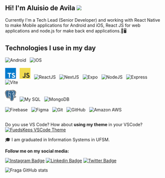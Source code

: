## Hi! I'm Aluisio de Avila <img src="https://raw.githubusercontent.com/kaueMarques/kaueMarques/master/hi.gif" height="30px">

Currently I'm a Tech Lead (Senior Developer) and working with React Native to make Mobile applications for Android and iOS, React JS for web applications and node.js for make back end applications.📱🖥️

## Technologies I use in my day
<div style="display:inline_block"> 
  <img src="https://cdn.jsdelivr.net/gh/devicons/devicon/icons/android/android-original.svg" height="35px" alt="Android"/>
  &nbsp;
  <img src="https://www.freepnglogos.com/uploads/apple-logo-png/apple-logo-icon-transparent-png-svg-vector-3.png" height="35px" alt="iOS"/>  
</div>

<div style="display:inline_block"><br>
  <img src="https://raw.githubusercontent.com/github/explore/80688e429a7d4ef2fca1e82350fe8e3517d3494d/topics/typescript/typescript.png" height="35px" alt="TypeScript"/>
  &nbsp;
  <img src="https://raw.githubusercontent.com/github/explore/80688e429a7d4ef2fca1e82350fe8e3517d3494d/topics/javascript/javascript.png" height="35px" alt="JavaScript"/>
  &nbsp;  
  <img src="https://cdn.jsdelivr.net/gh/devicons/devicon/icons/react/react-original.svg" height="35px" alt="ReactJS"/> 
  &nbsp;
  <img src="https://res.cloudinary.com/startup-grind/image/upload/c_fill,dpr_2.0,f_auto,g_center,h_1080,q_100,w_1080/v1/gcs/platform-data-dsc/events/nextjs-boilerplate-logo.png" height="35px" alt="NextJS"/> 
  &nbsp;
  <img src="https://res.cloudinary.com/practicaldev/image/fetch/s--kLgeMCC---/c_imagga_scale,f_auto,fl_progressive,h_420,q_auto,w_1000/https://dev-to-uploads.s3.amazonaws.com/i/rmqgubejyi0rjkn87moo.png" height="35px" alt="Expo"/>  
  &nbsp;
  <img src="https://sdtimes.com/wp-content/uploads/2018/04/1_tfZa4vsI6UusJYt_fzvGnQ.png" height="35px" alt="NodeJS"/>  
  &nbsp;
  <img src="https://programadev.com.br/static/9ff3232ef2ea482c1931b79f40243cf0/capa-node-express-rest.png" height="35px" alt="Express"/>  
  &nbsp;
  <img src="https://vitejs.dev/logo.svg" height="35px" alt="Vite"/>  
  &nbsp;
</div>

<div style="display:inline_block"><br>
  <img src="https://raw.githubusercontent.com/github/explore/80688e429a7d4ef2fca1e82350fe8e3517d3494d/topics/postgresql/postgresql.png" height="35px" alt="PostgreSQl"/> 
  &nbsp;
  <img src="https://www.mysql.com/common/logos/logo-mysql-170x115.png" height="35px" alt="My SQL"/>
  &nbsp;
  <img src="https://img.icons8.com/color/452/mongodb.png" height="35px" alt="MongoDB"/>
  &nbsp;
</div>
<div style="display:inline_block"><br>
  <img src="https://img.icons8.com/color/452/firebase.png" height="35px" alt="Firebase"/>   
  &nbsp;  
  <img src="https://seeklogo.com/images/F/figma-logo-E4E21D3AEA-seeklogo.com.png" height="35px" alt="Figma"/>
  &nbsp;  
  <img src="https://cdn.jsdelivr.net/gh/devicons/devicon/icons/git/git-plain-wordmark.svg" height="35px" alt="Git"/>  
  &nbsp;
  <img src="https://cdn-icons-png.flaticon.com/512/5968/5968896.png" height="35px" alt="GitHub"/>  
  &nbsp;
  <img src="https://www.laurel-group.com/wp-content/uploads/AWS-logo.png" height="35px" alt="Amazon AWS"/>  
  &nbsp;
</div>
<br>

Do you use VS Code? How about **using my theme** in your VSCode?
[![FuedsKeps VSCode Theme](https://img.shields.io/visual-studio-marketplace/v/aluisiodeavila.fuedskeps-theme.svg?label=FuedsKeps%20VSCode%20Theme&color=8257E6&labelColor=0A1033)](https://marketplace.visualstudio.com/items?itemName=aluisiodeavila.fuedskeps-theme)

:mortar_board: I am graduated in Information Systems in UFSM. 

**Follow me on my social media:**

[![Instagram Badge](https://img.shields.io/badge/-Instagram-6633cc?style=flat-square&labelColor=6633cc&logo=instagram&logoColor=white&link=https://www.instagram.com/aluisiodeavila/)](https://www.instagram.com/aluisiodeavila/) 
[![Linkedin Badge](https://img.shields.io/badge/-Linkedin-6633cc?style=flat-square&logo=Linkedin&logoColor=white&link=https://www.linkedin.com/in/aluisiodeavila/)](https://www.linkedin.com/in/aluisiodeavila/) 
[![Twitter Badge](https://img.shields.io/badge/-Twitter-6633cc?style=flat-square&logo=Twitter&logoColor=white&link=https://twitter.com/aluisioavila)](https://twitter.com/aluisioavila) 

![Fraga GitHub stats](https://github-readme-stats.vercel.app/api?username=aluisio&show_icons=true&theme=dracula&count_private=true)

